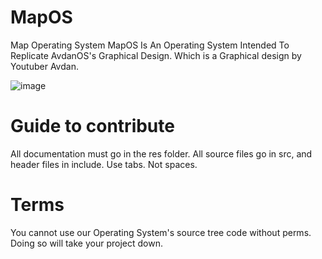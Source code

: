 # MapOS
Map Operating System MapOS Is An Operating System Intended To Replicate AvdanOS's Graphical Design. Which is a Graphical design by Youtuber Avdan.

![image](https://github.com/KapPetrov/MapOS/assets/148530033/6281a98b-d55a-4262-8e0d-a81daf7f6349)



# Guide to contribute
All documentation must go in the res folder.
All source files go in src, and header files in include.
Use tabs. Not spaces.

# Terms
You cannot use our Operating System's source tree code without perms. Doing so will take your project down.
